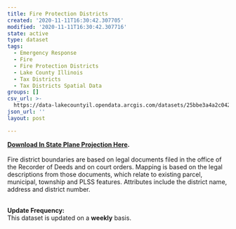 ```yaml
---
title: Fire Protection Districts
created: '2020-11-11T16:30:42.307705'
modified: '2020-11-11T16:30:42.307716'
state: active
type: dataset
tags:
  - Emergency Response
  - Fire
  - Fire Protection Districts
  - Lake County Illinois
  - Tax Districts
  - Tax Districts Spatial Data
groups: []
csv_url: >-
  https://data-lakecountyil.opendata.arcgis.com/datasets/25bbe3a4a2c04273bc9bcb651891b743_4.csv?outSR=%7B%22latestWkid%22%3A3857%2C%22wkid%22%3A102100%7D
json_url: ''
layout: post

---
```

<div><b><a href='https://s3.amazonaws.com/lakecountygis-public/tax_districts/fire.zip' target='_blank'>Download In State Plane Projection Here</a>. </b><br /></div><div><br /></div>Fire district boundaries are based on legal documents filed
in the office of the Recorder of Deeds and on court orders. Mapping is based on
the legal descriptions from those documents, which relate to existing parcel,
municipal, township and PLSS features. Attributes include the district name,
address and district number.<br /><p>
<br />
<b>Update Frequency:</b><br />
This dataset is updated on a <b>weekly</b> basis.</p>
